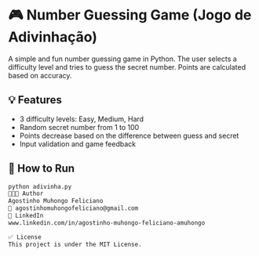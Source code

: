 # 🎮 Number Guessing Game (Jogo de Adivinhação)

A simple and fun number guessing game in Python. The user selects a difficulty level and tries to guess the secret number. Points are calculated based on accuracy.

## 💡 Features

- 3 difficulty levels: Easy, Medium, Hard
- Random secret number from 1 to 100
- Points decrease based on the difference between guess and secret
- Input validation and game feedback

## 🚀 How to Run

```bash
python adivinha.py
👨🏽‍💻 Author
Agostinho Muhongo Feliciano
📧 agostinhomuhongofeliciano@gmail.com
🔗 LinkedIn
www.linkedin.com/in/agostinho-muhongo-feliciano-amuhongo

✅ License
This project is under the MIT License.
